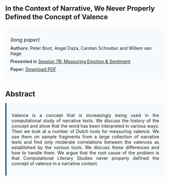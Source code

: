 
<style>    
    h2 {
        margin-top: 0;
        margin-bottom: 1.5rem;
        line-height: 1.3;
    }
    
    h3 {
        margin-top: 2rem;
        margin-bottom: 1rem;
        font-size: 1.4rem;
        font-weight:bold;
    }
    
    .metadata {
        background-color: #f7fafc;
        padding: 1rem;
        border-radius: 6px;
        margin-bottom: 2rem;
    }
    
    .metadata p {
        margin: 0.5rem 0;
    }
    
    .abstract {
        text-align: justify;
        padding: 1rem;
        background-color: #f7fafc;
        border-left: 4px solid #2c5282;
        border-radius: 0 6px 6px 0;
    }
    
    strong {
        color: #2d3748;
        font-weight: 600;
    }
</style>
<main role="main">
<h2>In the Context of Narrative, We Never Properly Defined the Concept of Valence</h2>

<section class="metadata">
<p style='font-size:1rem'><i>(long paper)</i></p>
<p><strong>Authors:</strong> Peter Boot, Angel Daza, Carsten Schnober and Willem van Hage</p>
<p><strong>Presented in</strong> <a href="/programme/#session7B">Session 7B: Measuring Emotion & Sentiment</a></p>
<p><strong>Paper:</strong> <a href="https://ceur-ws.org/Vol-3558/paper67.pdf">Download PDF</a></p>
</section>

<section>
<h3>Abstract</h3>
<div class="abstract">
<p>Valence is a concept that is increasingly being used in the computational study of narrative texts. We discuss the history of the concept and show that the word has been interpreted in various ways. Then we look at a number of Dutch tools for measuring valence. We use them on sample fragments from a large collection of narrative texts and find only moderate correlations between the valences as established by the various tools. We discuss these differences and how to handle them. We argue that the root cause of the problem is that Computational Literary Studies never properly defined the concept of valence in a narrative context.</p>
</div>
</section>
</main>